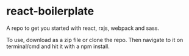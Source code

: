 # react-boilerplate
A repo to get you started with react, rxjs, webpack and sass.

To use, download as a zip file or clone the repo. Then navigate to it on terminal/cmd and hit it with a npm install.
